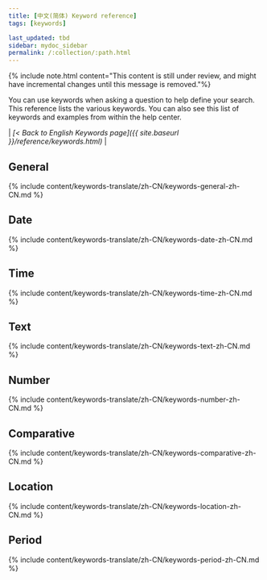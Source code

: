 ```yaml
---
title: [中文(简体) Keyword reference]
tags: [keywords]

last_updated: tbd
sidebar: mydoc_sidebar
permalink: /:collection/:path.html
---
```

{% include note.html content="This content is still under review, and might have incremental changes until this message is removed."%}

You can use keywords when asking a question to help define your search. This
reference lists the various keywords. You can also see this list of keywords and
examples from within the help center.

| _[< Back to English Keywords page]({{ site.baseurl }}/reference/keywords.html)_ |

## General

{% include content/keywords-translate/zh-CN/keywords-general-zh-CN.md %}

## Date

{% include content/keywords-translate/zh-CN/keywords-date-zh-CN.md %}

## Time

{% include content/keywords-translate/zh-CN/keywords-time-zh-CN.md %}

## Text

{% include content/keywords-translate/zh-CN/keywords-text-zh-CN.md %}

## Number

{% include content/keywords-translate/zh-CN/keywords-number-zh-CN.md %}

## Comparative

{% include content/keywords-translate/zh-CN/keywords-comparative-zh-CN.md %}

## Location

{% include content/keywords-translate/zh-CN/keywords-location-zh-CN.md %}

## Period

{% include content/keywords-translate/zh-CN/keywords-period-zh-CN.md %}
